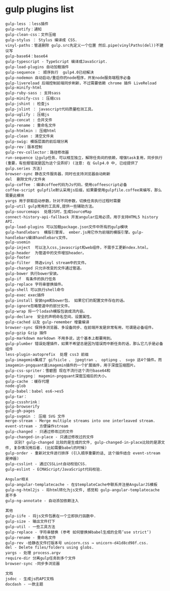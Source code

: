 
# gulp plugins list

    gulp-less ：less插件
    gulp-notify：通知
    gulp-clean-css：文件压缩
    gulp-stylus ： Stylus 编译成 CSS.
    vinyl-paths：管道删除 gulp.src先定义一个位置 然后.pipe(vinylPaths(del))不建议写
    gulp-base64：base64
    gulp-typescript - TypeScript 编译成JavaScript.
    gulp-load-plugins 自动加载插件
    gulp-sequence ： 顺序执行  gulp4.0已经解决
    gulp-nodemon 自动启动/重启你的node程序，开发node服务端程序必备
    gulp-livereload 后端控制前端同步刷新，不过需要依赖 chrome 插件 LiveReload
    gulp-minify-html 
    gulp-ruby-sass : 支持sass 
    gulp-minify-css : 压缩css 
    gulp-jshint : 检查js
    gulp-jslint ： javascript代码质量检测工具。
    gulp-uglify : 压缩js 
    gulp-concat : 合并文件 
    gulp-rename : 重命名文件 
    gulp-htmlmin : 压缩html 
    gulp-clean : 清空文件夹
    gulp-swig: 模版层面的前后端分离
    gulp-rev：版本控制
    gulp-rev-collector：路径修改器
    run-sequence 让gulp任务，可以相互独立，解除任务间的依赖，增强task复用，同步执行 (重要，有些报错就是因为这个没弄好) (注意: 在 Gulp4.0 中, 已经提供了 gulp.series 方法)
    browser-sync 静态文件服务器，同时也支持浏览器自动刷新
    del  删除文件/文件夹
    gulp-coffee ：编译coffee代码为Js代码，使用coffeescript必备
    coffee-script gulpfile默认采用js后缀，如果要使用gulpfile.coffee来编写，那么需要此模块
    yargs 用于获取启动参数，针对不同参数，切换任务执行过程时需要
    gulp-util gulp常用的工具库,提供一些辅助方法。
    gulp-sourcemaps  处理JS时，生成SourceMap
    connect-history-api-fallback 开发angular应用必须，用于支持HTML5 history API.
    gulp-load-plugins 可以加载package.json文件中所有的gulp模块
    gulp-handlebars  模版引擎库， ember.js用它作为前端的模版引擎。gulp-handlebars编译handlebars文件。
    gulp-usemin 
    gulp-inject  可以注入css,javascript和web组件，不需手工更新ndex.html。
    gulp-header  为管道中的文件增加header。
    gulp-footer
    gulp-filter  筛选vinyl stream中的文件。
    gulp-changed 只允许改变的文件通过管道。
    gulp-bower 执行bower安装。
    gulp-if  有条件的执行任务
    gulp-replace 字符串替换插件。
    gulp-shell 可以执行shell命令
    gulp-exec exec插件
    gulp-install 安装npm和bower包， 如果它们的配置文件存在的话。
    gulp-ignore忽略管道中的部分文件。
    gulp-wrap 将一个lodash模版包装成流内容。
    gulp-declare  安全的声明命名空间，设置属性。
    gulp-cached 以及 gulp-remember 增量编译
    browser-sync 保持多浏览器、多设备同步、在前端开发是非常有用，可谓是必备组件。
    gulp-gzip Gzip 插件
    gulp-markdown markdown 不用多说，这个基本上都要用到。
    gulp-plumber 错误处理插件，如果不希望总是因为错误而中断任务的话，那么它几乎是必备组件
    less-plugin-autoprefix  处理 css3 前缀
    gulp-imagemin集成了 gifsicle 、 jpegtran 、 optipng 、 svgo 这4个插件。而imagemin-pngquant是imagemin插件的一个扩展插件，用于深度压缩图片。
    gulp-css-spriter：雪碧图 现在不流行这个流行base64和
    gulp-tinypng： magemin-pngquant深度压缩后的大小。
    gulp-cache ：缓存代理
    node-glob
    gulp-babel：babel es6->es5
    gulp-tar：
    gulp-cssshrink：
    gulp-browserify
    gulp-gh-pages
    gulp-svgmin ： 压缩 SVG 文件
    merge-stream - Merge multiple streams into one interleaved stream.
    event-stream - 方便操作stream
    gulp-changed - 只通过修改过的文件
    gulp-changed-in-place - 只通过修改过的文件 
        区别? gulp-changed 比较的是生成的文件, gulp-changed-in-place比较的是源文件, 复杂情况用后者. (比如需要babel的时候)
    gulp-order - 重新对文件进行排序 (引入顺序重要的话, 这个插件结合 event-stream 是神器)
    gulp-csslint - 通过CSSLint自动校验CSS.
    gulp-eslint - ECMAScript/JavaScript代码校验.

    Angular相关
    gulp-angular-templatecache - 在$templateCache中联系并注册AngularJS模板
    gulp-ng-html2js - 将html转化为js文件, 感觉和 gulp-angular-templatecache 差不多
    gulp-ng-annotate - 自动添加依赖注入

    其他
    gulp-iife - 将js文件包裹在一个立即执行函数中.
    gulp-size - 输出文件打下
    gulp-util - 一些工具方法
    gulp-replace - 字符串替换 (参考 如何替换掉babel生成的全局’use strict’)
    gulp-rename - 重命名文件
    gulp-rev -给静态文件打版本号 unicorn.css → unicorn-d41d8cd98f.css.
    del - Delete files/folders using globs.
    yargs - 处理 process.argv
    require-dir 分离gulp任务到多个文件
    browser-sync -同步多浏览器

    文档
    jsdoc - 生成js的API文档
    docdash - 一款主题











